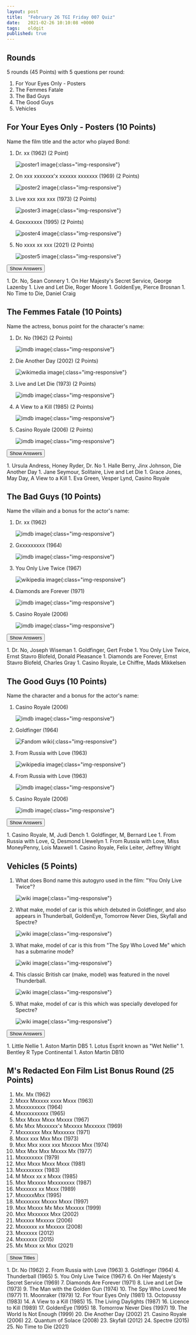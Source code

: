 ```yaml
---
layout: post
title:  "February 26 TGI Friday 007 Quiz"
date:   2021-02-26 10:10:08 +0000
tags:   oldgit
published: true
---
```


## Rounds

 5 rounds (45 Points) with 5 questions per round:

 1. For Your Eyes Only - Posters
 1. The Femmes Fatale
 1. The Bad Guys
 1. The Good Guys
 1. Vehicles 

## For Your Eyes Only - Posters (10 Points)

Name the film title and the actor who played Bond:

 1. Dr. xx (1962) (2 Point)

    ![poster1 image]({{site.baseurl}}/assets/images/Dr._No_-_UK_cinema_poster.jpg){:class="img-responsive"}

 1. On xxx xxxxxxx'x xxxxxx xxxxxxx (1969) (2 Points)

    ![poster2 image]({{site.baseurl}}/assets/images/On_Her_Majesty's_Secret_Service_-_UK_cinema_poster.jpg){:class="img-responsive"}

 1. Live xxx xxx xxx (1973) (2 Points)

    ![poster3 image]({{site.baseurl}}/assets/images/Live_and_Let_Die-_UK_cinema_poster.jpg){:class="img-responsive"}

 1. Goxxxxxxx (1995) (2 Points)

    ![poster4 image]({{site.baseurl}}/assets/images/GoldenEye_-_UK_cinema_poster.jpg){:class="img-responsive"}

 1. No xxxx xx xxx (2021) (2 Points)

    ![poster5 image]({{site.baseurl}}/assets/images/No_Time_to_Die_poster.jpg){:class="img-responsive"}

<!-- markdownlint-disable -->
<button class="answer-button">Show Answers</button>
<div class="hide" markdown="1">
<!-- markdownlint-restore -->
1. Dr. No, Sean Connery
1. On Her Majesty's Secret Service, George Lazenby 
1. Live and Let Die, Roger Moore
1. GoldenEye, Pierce Brosnan
1. No Time to Die, Daniel Craig 
<!-- markdownlint-disable -->
</div>
<!-- markdownlint-restore -->

## The Femmes Fatale (10 Points)

Name the actress, bonus point for the character's name:

1. Dr. No (1962) (2 Points)

    ![imdb image](https://m.media-amazon.com/images/M/MV5BOGE4NWZmZDctYWJmYi00MjU1LTgwMzItNGRiNTg3Y2Y2NTI4XkEyXkFqcGdeQXVyMDM2NDM2MQ@@._V1_UY99_CR12,0,200,200.jpghttps://m.media-amazon.com/images/M/MV5BOGE4NWZmZDctYWJmYi00MjU1LTgwMzItNGRiNTg3Y2Y2NTI4XkEyXkFqcGdeQXVyMDM2NDM2MQ@@._V1_UY99_CR12,0,99,99_AL_.jpg){:class="img-responsive"}

1. Die Another Day (2002) (2 Points)

    ![wikimedia image](https://upload.wikimedia.org/wikipedia/en/b/b5/Jinx_Profile.jpg){:class="img-responsive"}

1. Live and Let Die (1973) (2 Points) 

    ![imdb image](https://m.media-amazon.com/images/M/MV5BYjhjZTcxM2QtZjAzNy00NWRkLWE3ZWMtMDIxMjA1YTczYjlkXkEyXkFqcGdeQXVyMDM2NDM2MQ@@._V1_UX100_CR0,0,100,100_AL_.jpg){:class="img-responsive"}

1. A View to a Kill (1985) (2 Points)

    ![imdb image](https://m.media-amazon.com/images/M/MV5BNjczMmJlNWQtMmJjYi00ZmVkLWIwOWEtZmM2MjExOTk1MjgxXkEyXkFqcGdeQXVyMTkxNjUyNQ@@._V1_UX99_CR0,0,99,99_AL_.jpg){:class="img-responsive"}

1. Casino Royale (2006) (2 Points)

    ![imdb image](https://m.media-amazon.com/images/M/MV5BNDI1NjUyOTY4M15BMl5BanBnXkFtZTcwOTY2MTUyNA@@._V1_UX100_CR0,0,100,100_AL_.jpg){:class="img-responsive"}

<!-- markdownlint-disable -->
<button class="answer-button">Show Answers</button>
<div class="hide" markdown="1">
<!-- markdownlint-restore -->
1. Ursula Andress, Honey Ryder, Dr. No
1. Halle Berry, Jinx Johnson, Die Another Day 
1. Jane Seymour, Solitaire, Live and Let Die
1. Grace Jones, May Day, A View to a Kill  
1. Eva Green, Vesper Lynd, Casino Royale
<!-- markdownlint-disable -->
</div>
<!-- markdownlint-restore -->

## The Bad Guys (10 Points)

Name the villain and a bonus for the actor's name:

1. Dr. xx (1962)

    ![imdb image](https://m.media-amazon.com/images/M/MV5BMTY1NDYwMzk1M15BMl5BanBnXkFtZTcwODY0MjY2Nw@@._V1_UX100_CR0,0,100,100_AL_.jpg){:class="img-responsive"}

1. Gxxxxxxxxx (1964)

    ![imdb image](https://m.media-amazon.com/images/M/MV5BMTk2MzM0Mjc3M15BMl5BanBnXkFtZTcwNjMxNTgzNA@@._V1_UX100_CR0,0,100,100_AL_.jpg){:class="img-responsive"}

1. You Only Live Twice (1967)

    ![wikipedia image](https://upload.wikimedia.org/wikipedia/en/thumb/c/c3/Blofeldpleasance67.jpg/220px-Blofeldpleasance67.jpg){:class="img-responsive"}

1. Diamonds are Forever (1971)

    ![imdb image](https://m.media-amazon.com/images/M/MV5BZGZhMDk3ODctNDU3ZC00YjA3LTljOWUtMjYyNGJkNzZhZjcyXkEyXkFqcGdeQXVyNjcwNDUyODM@._V1_UY100_CR39,0,100,100_AL_.jpg){:class="img-responsive"}

1. Casino Royale (2006)

    ![imdb image](https://m.media-amazon.com/images/M/MV5BMTQ1NjA5OTkwNF5BMl5BanBnXkFtZTcwNjY2MTUyNA@@._V1_UY100_CR25,0,100,100_AL_.jpg){:class="img-responsive"}

<!-- markdownlint-disable -->
<button class="answer-button">Show Answers</button>
<div class="hide" markdown="1">
<!-- markdownlint-restore -->
1. Dr. No, Joseph Wiseman
1. Goldfinger, Gert Frobe
1. You Only Live Twice, Ernst Stavro Blofeld, Donald Pleasance
1. Diamonds are Forever, Ernst Stavro Blofeld, Charles Gray
1. Casino Royale, Le Chiffre, Mads Mikkelsen 
<!-- markdownlint-disable -->
</div>
<!-- markdownlint-restore -->

## The Good Guys (10 Points)

Name the character and a bonus for the actor's name:

1. Casino Royale (2006)

    ![imdb image](https://m.media-amazon.com/images/M/MV5BMjM2NzQ0NjYyMV5BMl5BanBnXkFtZTgwNjY1NDg0MzI@._V1_UY100_CR70,0,100,100_AL_.jpg){:class="img-responsive"}

1. Goldfinger (1964)

    ![Fandom wiki](https://m.media-amazon.com/images/M/MV5BMzU2YWVkNGYtMGFlOS00MDQ2LTg5ZmMtNDU5NThmOWE4NjRhXkEyXkFqcGdeQXVyNjcwNDUyODM@._V1_SY200_CR78,0,200,200_AL_.jpg){:class="img-responsive"}

1. From Russia with Love (1963)

    ![wikipedia image](https://upload.wikimedia.org/wikipedia/commons/thumb/6/65/Desmond_Llewelyn_01.jpg/220px-Desmond_Llewelyn_01.jpg){:class="img-responsive"}

1. From Russia with Love (1963)

    ![imdb image](https://m.media-amazon.com/images/M/MV5BOWRjY2I4MTUtNDQyYy00Y2MxLTlmYjItMzIxOWU4ZWNlZjhjXkEyXkFqcGdeQXVyNjcwNDUyODM@._V1_UY100_CR39,0,100,100_AL_.jpg){:class="img-responsive"}

1. Casino Royale (2006)

    ![imdb image](https://m.media-amazon.com/images/M/MV5BMTUxNDA1ODQ4NV5BMl5BanBnXkFtZTYwODg5OTE3._V1_UX100_CR0,0,100,100_AL_.jpg){:class="img-responsive"}

<!-- markdownlint-disable -->
<button class="answer-button">Show Answers</button>
<div class="hide" markdown="1">
<!-- markdownlint-restore -->
1. Casino Royale, M, Judi Dench
1. Goldfinger, M, Bernard Lee
1. From Russia with Love, Q, Desmond Llewelyn 
1. From Russia with Love, Miss MoneyPenny, Lois Maxwell
1. Casino Royale, Felix Leiter, Jeffrey Wright
<!-- markdownlint-disable -->
</div>
<!-- markdownlint-restore -->

## Vehicles (5 Points)

1. What does Bond name this autogyro used in the film: "You Only Live Twice"?

    ![wiki image](https://upload.wikimedia.org/wikipedia/commons/thumb/0/0b/Little_Nellie.jpg/600px-Little_Nellie.jpg){:class="img-responsive"}

1. What make, model of car is this which debuted in Goldfinger, and also appears in Thunderball, GoldenEye, Tomorrow Never Dies, Skyfall and Spectre?

    ![wiki image](https://upload.wikimedia.org/wikipedia/commons/thumb/1/16/DB5-2.jpg/220px-DB5-2.jpg){:class="img-responsive"}

1. What make, model of car is this from "The Spy Who Loved Me" which has a submarine mode?

    ![wiki image](https://upload.wikimedia.org/wikipedia/commons/thumb/7/74/Lotus_Esprit_%28The_Spy_Who_Loved_Me%29_rear-left_National_Motor_Museum%2C_Beaulieu.jpg/330px-Lotus_Esprit_%28The_Spy_Who_Loved_Me%29_rear-left_National_Motor_Museum%2C_Beaulieu.jpg){:class="img-responsive"}

1. This classic British car (make, model) was featured in the novel Thunderball.

    ![wiki image](https://upload.wikimedia.org/wikipedia/commons/thumb/9/9c/1953_Bentley_R-Type_standard_steel_saloon.jpg/280px-1953_Bentley_R-Type_standard_steel_saloon.jpg){:class="img-responsive"}

1. What make, model of car is this which was specially developed for Spectre?

    ![wiki image](https://upload.wikimedia.org/wikipedia/commons/thumb/6/66/Aston_Martin_DB10_2015.jpg/420px-Aston_Martin_DB10_2015.jpg){:class="img-responsive"}

<!-- markdownlint-disable -->
<button class="answer-button">Show Answers</button>
<div class="hide" markdown="1">
<!-- markdownlint-restore -->
1. Little Nellie 
1. Aston Martin DB5
1. Lotus Esprit known as "Wet Nellie"
1. Bentley R Type Continental
1. Aston Martin DB10
<!-- markdownlint-disable -->
</div>
<!-- markdownlint-restore -->

## M's Redacted Eon Film List Bonus Round (25 Points)

 1. Mx. Mx (1962)
 2. Mxxx Mxxxxx xxxx Mxxx (1963)
 3. Mxxxxxxxxx (1964)
 4. Mxxxxxxxxxx (1965)
 5. Mxx Mxxx Mxxx Mxxxx (1967)
 6. Mx Mxx Mxxxxxx'x Mxxxxx Mxxxxxx (1969)
 7. Mxxxxxxx Mxx Mxxxxxx (1971)
 8. Mxxx xxx Mxx Mxx (1973)
 9. Mxx Mxx xxxx xxx Mxxxxx Mxx (1974)
 10. Mxx Mxx Mxx Mxxxx Mx (1977)
 11. Mxxxxxxxx (1979)
 12. Mxx Mxxx Mxxx Mxxx (1981)
 13. Mxxxxxxxx (1983)
 14. M Mxxx xx x Mxxx (1985)
 15. Mxx Mxxxxx Mxxxxxxxx (1987)
 16. Mxxxxxx xx Mxxx (1989)
 17. MxxxxxMxx (1995)
 18. Mxxxxxxx Mxxxx Mxxx (1997)
 19. Mxx Mxxxx Mx Mxx Mxxxxx (1999)
 20. Mxx Mxxxxxx Mxx (2002)
 21. Mxxxxx Mxxxxx (2006)
 22. Mxxxxxx xx Mxxxxx (2008)
 23. Mxxxxxx (2012)
 24. Mxxxxxx (2015)
 25. Mx Mxxx xx Mxx (2021)

<!-- markdownlint-disable -->
<button class="answer-button">Show Titles</button>
<div class="hide" markdown="1">
<!-- markdownlint-restore -->
 1. Dr. No (1962)
 2. From Russia with Love (1963)
 3. Goldfinger (1964)
 4. Thunderball (1965)
 5. You Only Live Twice (1967)
 6. On Her Majesty's Secret Service (1969)
 7. Diamonds Are Forever (1971)
 8. Live and Let Die (1973)
 9. The Man with the Golden Gun (1974)
 10. The Spy Who Loved Me (1977)
 11. Moonraker (1979)
 12. For Your Eyes Only (1981)
 13. Octopussy (1983)
 14. A View to a Kill (1985)
 15. The Living Daylights (1987)
 16. Licence to Kill (1989)
 17. GoldenEye (1995)
 18. Tomorrow Never Dies (1997)
 19. The World Is Not Enough (1999)
 20. Die Another Day (2002)
 21. Casino Royale (2006)
 22. Quantum of Solace (2008)
 23. Skyfall (2012)
 24. Spectre (2015)
 25. No Time to Die (2021)
<!-- markdownlint-disable -->
</div>
<!-- markdownlint-restore -->

